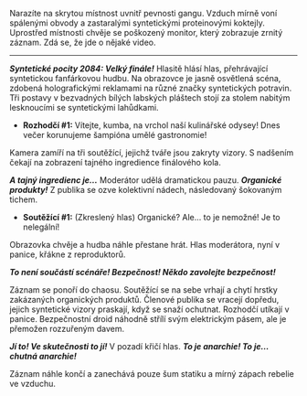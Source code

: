 Narazíte na skrytou místnost uvnitř pevnosti gangu. Vzduch mírně voní spálenými obvody a zastaralými syntetickými proteinovými koktejly. Uprostřed místnosti chvěje se poškozený monitor, který zobrazuje zrnitý záznam. Zdá se, že jde o nějaké video.

---

**_Syntetické pocity 2084: Velký finále!_** Hlasitě hlásí hlas, přehrávající syntetickou fanfárkovou hudbu. Na obrazovce je jasně osvětlená scéna, zdobená holografickými reklamami na různé značky syntetických potravin. Tři postavy v bezvadných bílých labských pláštech stojí za stolem nabitým lesknoucími se syntetickými lahůdkami.

- **Rozhodčí #1:** Vítejte, kumba, na vrchol naší kulinářské odysey! Dnes večer korunujeme šampióna umělé gastronomie!

Kamera zamíří na tři soutěžící, jejichž tváře jsou zakryty vizory. S nadšením čekají na zobrazení tajného ingredience finálového kola.

**_A tajný ingredienc je…_** Moderátor udělá dramatickou pauzu. **_Organické produkty!_** Z publika se ozve kolektivní nádech, následovaný šokovaným tichem.

- **Soutěžící #1:** (Zkreslený hlas) Organické? Ale… to je nemožné! Je to nelegální!

Obrazovka chvěje a hudba náhle přestane hrát. Hlas moderátora, nyní v panice, křákne z reproduktorů.

**_To není součástí scénáře! Bezpečnost! Někdo zavolejte bezpečnost!_**

Záznam se ponoří do chaosu. Soutěžící se na sebe vrhají a chytí hrstky zakázaných organických produktů. Členové publika se vracejí dopředu, jejich syntetické vizory praskají, když se snaží ochutnat. Rozhodčí utíkají v panice. Bezpečnostní droid náhodně střílí svým elektrickým pásem, ale je přemožen rozzuřeným davem.

**_Jí to! Ve skutečnosti to jí!_** V pozadí křičí hlas. **_To je anarchie! To je… chutná anarchie!_**

Záznam náhle končí a zanechává pouze šum statiku a mírný zápach rebelie ve vzduchu.
